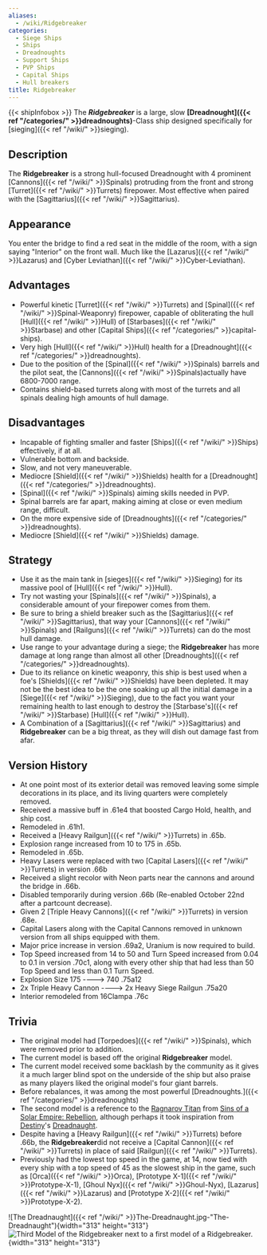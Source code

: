 ```yaml
---
aliases:
  - /wiki/Ridgebreaker
categories:
  - Siege Ships
  - Ships
  - Dreadnoughts
  - Support Ships
  - PVP Ships
  - Capital Ships
  - Hull breakers
title: Ridgebreaker
---
```


{{< shipInfobox >}} The **_Ridgebreaker_** is a large, slow **[Dreadnought]({{< ref "/categories/" >}}dreadnoughts)**-Class ship designed specifically for [sieging]({{< ref "/wiki/" >}}sieging).

## Description

The **Ridgebreaker** is a strong hull-focused Dreadnought with 4 prominent [Cannons]({{< ref "/wiki/" >}}Spinals) protruding from the front and strong [Turret]({{< ref "/wiki/" >}}Turrets) firepower. Most effective when paired with the [Sagittarius]({{< ref "/wiki/" >}}Sagittarius).

## Appearance

You enter the bridge to find a red seat in the middle of the room, with a sign saying "Interior" on the front wall. Much like the [Lazarus]({{< ref "/wiki/" >}}Lazarus) and [Cyber Leviathan]({{< ref "/wiki/" >}}Cyber-Leviathan).

## Advantages

- Powerful kinetic [Turret]({{< ref "/wiki/" >}}Turrets) and [Spinal]({{< ref "/wiki/" >}}Spinal-Weaponry) firepower, capable of obliterating the hull [Hull]({{< ref "/wiki/" >}}Hull) of [Starbases]({{< ref "/wiki/" >}}Starbase) and other [Capital Ships]({{< ref "/categories/" >}}capital-ships).
- Very high [Hull]({{< ref "/wiki/" >}}Hull) health for a [Dreadnought]({{< ref "/categories/" >}}dreadnoughts).
- Due to the position of the [Spinal]({{< ref "/wiki/" >}}Spinals) barrels and the pilot seat, the [Cannons]({{< ref "/wiki/" >}}Spinals)actually have 6800-7000 range.
- Contains shield-based turrets along with most of the turrets and all spinals dealing high amounts of hull damage.

## Disadvantages

- Incapable of fighting smaller and faster [Ships]({{< ref "/wiki/" >}}Ships) effectively, if at all.
- Vulnerable bottom and backside.
- Slow, and not very maneuverable.
- Mediocre [Shield]({{< ref "/wiki/" >}}Shields) health for a [Dreadnought]({{< ref "/categories/" >}}dreadnoughts).
- [Spinal]({{< ref "/wiki/" >}}Spinals) aiming skills needed in PVP.
- Spinal barrels are far apart, making aiming at close or even medium range, difficult.
- On the more expensive side of [Dreadnoughts]({{< ref "/categories/" >}}dreadnoughts).
- Mediocre [Shield]({{< ref "/wiki/" >}}Shields) damage.

## Strategy

- Use it as the main tank in [sieges]({{< ref "/wiki/" >}}Sieging) for its massive pool of [Hull]({{< ref "/wiki/" >}}Hull).
- Try not wasting your [Spinals]({{< ref "/wiki/" >}}Spinals), a considerable amount of your firepower comes from them.
- Be sure to bring a shield breaker such as the [Sagittarius]({{< ref "/wiki/" >}}Sagittarius), that way your [Cannons]({{< ref "/wiki/" >}}Spinals) and [Railguns]({{< ref "/wiki/" >}}Turrets) can do the most hull damage.
- Use range to your advantage during a siege; the **Ridgebreaker** has more damage at long range than almost all other [Dreadnoughts]({{< ref "/categories/" >}}dreadnoughts).
- Due to its reliance on kinetic weaponry, this ship is best used when a foe's [Shields]({{< ref "/wiki/" >}}Shields) have been depleted. It may not be the best idea to be the one soaking up all the initial damage in a [Siege]({{< ref "/wiki/" >}}Sieging), due to the fact you want your remaining health to last enough to destroy the [Starbase's]({{< ref "/wiki/" >}}Starbase) [Hull]({{< ref "/wiki/" >}}Hull).
- A Combination of a [Sagittarius]({{< ref "/wiki/" >}}Sagittarius) and **Ridgebreaker** can be a big threat, as they will dish out damage fast from afar.

## Version History

- At one point most of its exterior detail was removed leaving some simple decorations in its place, and its living quarters were completely removed.
- Received a massive buff in .61e4 that boosted Cargo Hold, health, and ship cost.
- Remodeled in .61h1.
- Received a [Heavy Railgun]({{< ref "/wiki/" >}}Turrets) in .65b.
- Explosion range increased from 10 to 175 in .65b.
- Remodeled in .65b.
- Heavy Lasers were replaced with two [Capital Lasers]({{< ref "/wiki/" >}}Turrets) in version .66b
- Received a slight recolor with Neon parts near the cannons and around the bridge in .66b.
- Disabled temporarily during version .66b (Re-enabled October 22nd after a partcount decrease).
- Given 2 [Triple Heavy Cannons]({{< ref "/wiki/" >}}Turrets) in version .68e.
- Capital Lasers along with the Capital Cannons removed in unknown version from all ships equipped with them.
- Major price increase in version .69a2, Uranium is now required to build.
- Top Speed increased from 14 to 50 and Turn Speed increased from 0.04 to 0.1 in version .70c1, along with every other ship that had less than 50 Top Speed and less than 0.1 Turn Speed.
- Explosion Size 175 ----> 740 .75a12
- 2x Triple Heavy Cannon ----> 2x Heavy Siege Railgun .75a20
- Interior remodeled from 16Clampa .76c

## Trivia

- The original model had [Torpedoes]({{< ref "/wiki/" >}}Spinals), which were removed prior to addition.
- The current model is based off the original **Ridgebreaker** model.
- The current model received some backlash by the community as it gives it a much larger blind spot on the underside of the ship but also praise as many players liked the original model's four giant barrels.
- Before rebalances, it was among the most powerful [Dreadnoughts.]({{< ref "/categories/" >}}dreadnoughts)
- The second model is a reference to the [Ragnarov Titan](https://sinsofasolarempire.fandom.com/wiki/Ragnarov_Titan) from [Sins of a Solar Empire: Rebellion](https://sinsofasolarempire.fandom.com/wiki/Rebellion), although perhaps it took inspiration from [Destiny](https://www.destinypedia.com/Destiny)'s [Dreadnaught](https://www.destinypedia.com/Dreadnaught).
- Despite having a [Heavy Railgun]({{< ref "/wiki/" >}}Turrets) before .66b, the **Ridgebreaker**did not receive a [Capital Cannon]({{< ref "/wiki/" >}}Turrets) in place of said [Railgun]({{< ref "/wiki/" >}}Turrets).
- Previously had the lowest top speed in the game, at 14, now tied with every ship with a top speed of 45 as the slowest ship in the game, such as [Orca]({{< ref "/wiki/" >}}Orca), [Prototype X-1]({{< ref "/wiki/" >}}Prototype-X-1), [Ghoul Nyx]({{< ref "/wiki/" >}}Ghoul-Nyx), [Lazarus]({{< ref "/wiki/" >}}Lazarus) and [Prototype X-2]({{< ref "/wiki/" >}}Prototype-X-2).

![The Dreadnaught]({{< ref "/wiki/" >}}The-Dreadnaught.jpg-"The-Dreadnaught"){width="313" height="313"} ![Third Model of the Ridgebreaker next to a first model of
a
Ridgebreaker.](RobloxScreenShot20190801_145123838.png "Third Model of the Ridgebreaker next to a first model of a Ridgebreaker."){width="313" height="313"}
